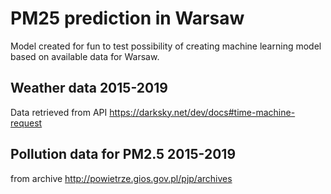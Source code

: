 # PM25 prediction in Warsaw

Model created for fun to test possibility of creating machine learning model based on available data for Warsaw.


## Weather data 2015-2019
Data retrieved from API https://darksky.net/dev/docs#time-machine-request

## Pollution data for PM2.5 2015-2019
from archive http://powietrze.gios.gov.pl/pjp/archives
